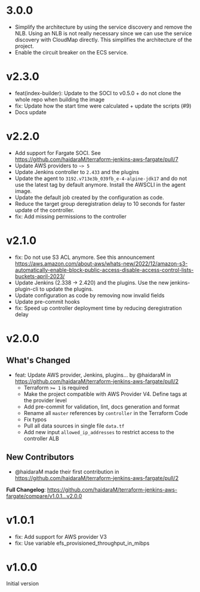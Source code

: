 # 3.0.0

- Simplify the architecture by using the service discovery and remove the NLB. Using an NLB is not really necessary
  since we can use the service discovery with CloudMap directly. This simplifies the architecture of the project.
- Enable the circuit breaker on the ECS service. 

# v2.3.0

- feat(index-builder): Update to the SOCI to v0.5.0 + do not clone the whole repo when building the image
- fix: Update how the start time were calculated + update the scripts (#9)
- Docs update

# v2.2.0

- Add support for Fargate SOCI. See https://github.com/haidaraM/terraform-jenkins-aws-fargate/pull/7
- Update AWS providers to `~> 5`
- Update Jenkins controller to `2.433` and the plugins
- Update the agent to `3192.v713e3b_039fb_e-4-alpine-jdk17` and do not use the latest tag by default anymore. Install
  the AWSCLI in the agent image.
- Update the default job created by the configuration as code.
- Reduce the target group deregistration delay to 10 seconds for faster update of the controller.
- fix: Add missing permissions to the controller

# v2.1.0

- fix: Do not use S3 ACL anymore. See this
  announcement https://aws.amazon.com/about-aws/whats-new/2022/12/amazon-s3-automatically-enable-block-public-access-disable-access-control-lists-buckets-april-2023/
- Update Jenkins (2.338 -> 2.420) and the plugins. Use the new jenkins-plugin-cli to update the plugins.
- Update configuration as code by removing now invalid fields
- Update pre-commit hooks
- fix: Speed up controller deployment time by reducing deregistration delay

# v2.0.0

## What's Changed

* feat: Update AWS provider, Jenkins, plugins... by @haidaraM
  in https://github.com/haidaraM/terraform-jenkins-aws-fargate/pull/2
    - Terraform `>= 1` is required
    - Make the project compatible with AWS Provider V4. Define tags at the provider level
    - Add pre-commit for validation, lint, docs generation and format
    - Rename all `master` references by `controller` in the Terraform Code
    - Fix typos
    - Pull all data sources in single file `data.tf`
    - Add new input `allowed_ip_addresses` to restrict access to the controller ALB

## New Contributors

* @haidaraM made their first contribution in https://github.com/haidaraM/terraform-jenkins-aws-fargate/pull/2

**Full Changelog**: https://github.com/haidaraM/terraform-jenkins-aws-fargate/compare/v1.0.1...v2.0.0

# v1.0.1

- fix: Add support for AWS provider V3
- fix: Use variable efs_provisioned_throughput_in_mibps

# v1.0.0

Initial version

